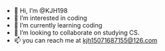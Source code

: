 - 👋 Hi, I’m @KJH198
- 👀 I’m interested in coding
- 🌱 I’m currently learning coding
- 💞️ I’m looking to collaborate on studying CS.
- 📫 you can reach me at kjh15071687155@126.com

<!---
KJH198/KJH198 is a ✨ special ✨ repository because its `README.md` (this file) appears on your GitHub profile.
You can click the Preview link to take a look at your changes.
--->
